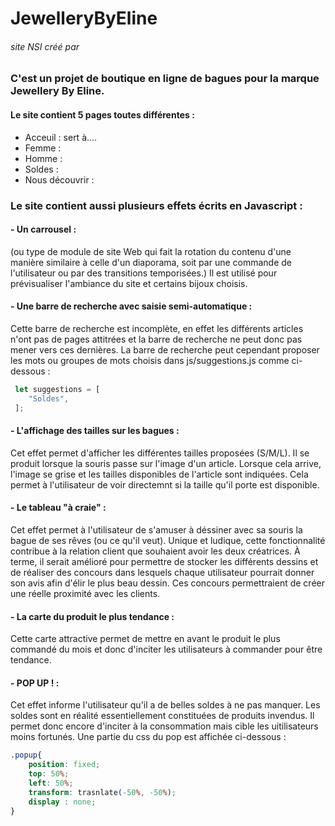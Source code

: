 # JewelleryByEline
###### site NSI créé par 
### C'est un projet de boutique en ligne de bagues pour la marque Jewellery By Eline. 
#### Le site contient 5 pages toutes différentes :
- Acceuil :
sert à....
- Femme :
- Homme : 
- Soldes :
- Nous découvrir :

### Le site contient aussi plusieurs effets écrits en Javascript :
#### - Un carrousel : 
(ou type de module de site Web qui fait la rotation du contenu d'une manière similaire à celle d'un diaporama, soit par une commande de l'utilisateur ou par des transitions temporisées.)
Il est utilisé pour prévisualiser l'ambiance du site et certains bijoux choisis.

#### - Une barre de recherche avec saisie semi-automatique :
Cette barre de recherche est incomplète, en effet les différents articles n'ont pas de pages attitrées et la barre de recherche ne peut donc pas mener vers ces dernières. La barre de recherche peut cependant proposer les mots ou groupes de mots choisis dans js/suggestions.js comme ci-dessous :

```js
 let suggestions = [
    "Soldes",
 ];
```

#### - L'affichage des tailles sur les bagues :
Cet effet permet d'afficher les différentes tailles proposées (S/M/L). Il se produit lorsque la souris passe sur l'image d'un article. Lorsque cela arrive, l'image se grise et les tailles disponibles de l'article sont indiquées. Cela permet à l'utilisateur de voir directemnt si la taille qu'il porte est disponible.

#### - Le tableau "à craie" :
Cet effet permet à l'utilisateur de s'amuser à déssiner avec sa souris la bague de ses rêves (ou ce qu'il veut). Unique et ludique, cette fonctionnalité contribue à la relation client que souhaient avoir les deux créatrices. À terme, il serait amélioré pour permettre de stocker les différents dessins et de réaliser des concours dans lesquels chaque utilisateur pourrait donner son avis afin d'élir le plus beau dessin. Ces concours permettraient de créer une réelle proximité avec les clients.

#### - La carte du produit le plus tendance :
Cette carte attractive permet de mettre en avant le produit le plus commandé du mois et donc d'inciter les utilisateurs à commander pour être tendance.


#### - POP UP ! :
Cet effet informe l'utilisateur qu'il a de belles soldes à ne pas manquer. Les soldes sont en réalité essentiellement constituées de produits invendus. Il permet donc encore d'inciter à la consommation mais cible les uitilisateurs moins fortunés. Une partie du css du pop est affichée ci-dessous :

```css
.popup{
	position: fixed;
	top: 50%;
	left: 50%;
	transform: trasnlate(-50%, -50%);
	display : none;
}
```
